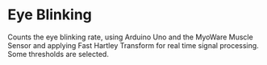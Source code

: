 # Eye Blinking
Counts the eye blinking rate, using Arduino Uno and the MyoWare Muscle Sensor and applying Fast Hartley Transform for real time signal processing. Some thresholds are selected.
